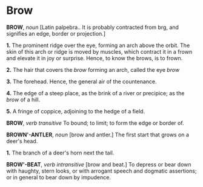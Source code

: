# Brow

**BROW**, _noun_ \[Latin palpebra.. It is probably contracted from brg, and signifies an edge, border or projection.\]

**1.** The prominent ridge over the eye, forming an arch above the orbit. The skin of this arch or ridge is moved by muscles, which contract it in a frown and elevate it in joy or surprise. Hence, to know the brows, is to frown.

**2.** The hair that covers the _brow_ forming an arch, called the eye _brow_

**3.** The forehead. Hence, the general air of the countenance.

**4.** The edge of a steep place, as the brink of a river or precipice; as the _brow_ of a hill.

**5.** A fringe of coppice, adjoining to the hedge of a field.

**BROW**, _verb transitive_ To bound; to limit; to form the edge or border of.

**BROWN'-ANTLER**, _noun_ \[brow and antler.\] The first start that grows on a deer's head.

**1.** The branch of a deer's horn next the tail.

**BROW'-BEAT**, _verb intransitive_ \[brow and beat.\] To depress or bear down with haughty, stern looks, or with arrogant speech and dogmatic assertions; or in general to bear down by impudence.